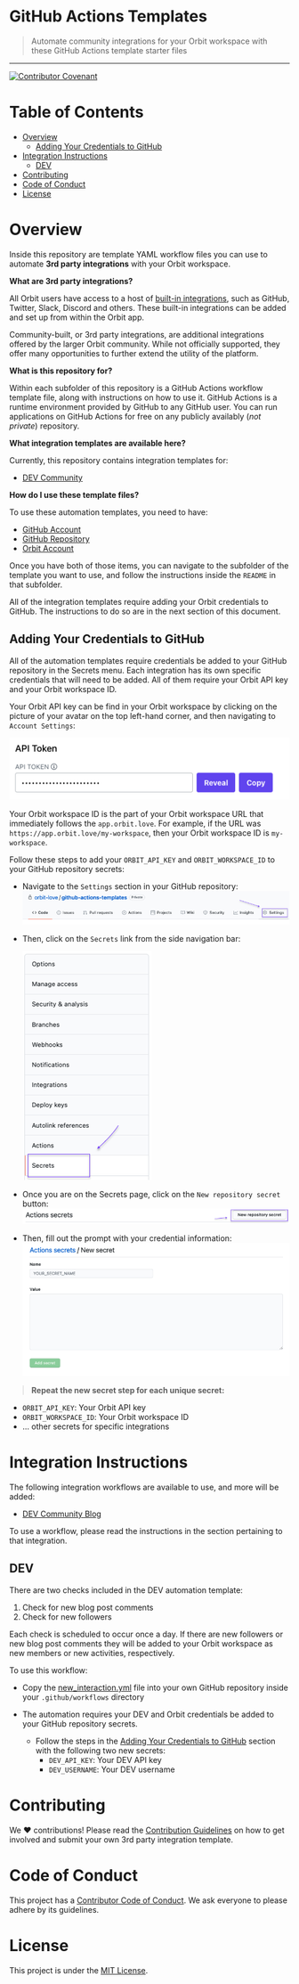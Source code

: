 # GitHub Actions Templates
> Automate community integrations for your Orbit workspace with these GitHub Actions template starter files

<hr />

[![Contributor Covenant](https://img.shields.io/badge/Contributor%20Covenant-2.0-4baaaa.svg)](code_of_conduct.md)
# Table of Contents
* [Overview](#overview)
    * [Adding Your Credentials to GitHub](#adding-your-credentials-to-github)
* [Integration Instructions](#integration-instructions)
    * [DEV](#dev)
* [Contributing](#contributing)
* [Code of Conduct](#code-of-conduct)
* [License](#license)

# <a name="overview"></a>Overview

Inside this repository are template YAML workflow files you can use to automate **3rd party integrations** with your Orbit workspace.

**What are 3rd party integrations?**

All Orbit users have access to a host of [built-in integrations](https://orbit.love/integrations/), such as GitHub, Twitter, Slack, Discord and others. These built-in integrations can be added and set up from within the Orbit app.

Community-built, or 3rd party integrations, are additional integrations offered by the larger Orbit community. While not officially supported, they offer many opportunities to further extend the utility of the platform. 

**What is this repository for?**

Within each subfolder of this repository is a GitHub Actions workflow template file, along with instructions on how to use it. GitHub Actions is a runtime environment provided by GitHub to any GitHub user. You can run applications on GitHub Actions for free on any publicly availably (*not private*) repository.

**What integration templates are available here?**

Currently, this repository contains integration templates for:

* [DEV Community](https://github.com/orbit-love/github-actions-templates/blob/main/DEV)

**How do I use these template files?**

To use these automation templates, you need to have:

* [GitHub Account](https://github.com/join)
* [GitHub Repository](https://docs.github.com/en/github/getting-started-with-github/create-a-repo)
* [Orbit Account](https://app.orbit.love/signup)

Once you have both of those items, you can navigate to the subfolder of the template you want to use, and follow the instructions inside the `README` in that subfolder.

All of the integration templates require adding your Orbit credentials to GitHub. The instructions to do so are in the next section of this document.
## <a name="adding-your-credentials-to-github"></a>Adding Your Credentials to GitHub

All of the automation templates require credentials be added to your GitHub repository in the Secrets menu. Each integration has its own specific credentials that will need to be added. All of them require your Orbit API key and your Orbit workspace ID.

Your Orbit API key can be find in your Orbit workspace by clicking on the picture of your avatar on the top left-hand corner, and then navigating to `Account Settings`:

![Orbit API key location](images/orbit_api_key_location.png)

Your Orbit workspace ID is the part of your Orbit workspace URL that immediately follows the `app.orbit.love`. For example, if the URL was `https://app.orbit.love/my-workspace`, then your Orbit workspace ID is `my-workspace`.

Follow these steps to add your `ORBIT_API_KEY` and `ORBIT_WORKSPACE_ID` to your GitHub repository secrets:

* Navigate to the `Settings` section in your GitHub repository:
![GitHub Settings Tab](images/github_settings_tab.png)
* Then, click on the `Secrets` link from the side navigation bar:

    ![GitHub Secrets Link](images/github_secrets_navbar.png)
* Once you are on the Secrets page, click on the `New repository secret` button:
![New secret button](images/new_secret_button.png)
* Then, fill out the prompt with your credential information:
![New secret prompt](images/new_secret_prompt.png)

> **Repeat the new secret step for each unique secret:**
* `ORBIT_API_KEY`: Your Orbit API key
* `ORBIT_WORKSPACE_ID`: Your Orbit workspace ID
* ... other secrets for specific integrations
# <a name="integration-instructions"></a>Integration Instructions

The following integration workflows are available to use, and more will be added:

* [DEV Community Blog](https://github.com/orbit-love/github-actions-templates/blob/main/DEV/INSTRUCTIONS.md)

To use a workflow, please read the instructions in the section pertaining to that integration.
## <a name="dev"></a>DEV

There are two checks included in the DEV automation template:

1. Check for new blog post comments
2. Check for new followers

Each check is scheduled to occur once a day. If there are new followers or new blog post comments they will be added to your Orbit workspace as new members or new activities, respectively.

To use this workflow:

* Copy the [new_interaction.yml](https://github.com/orbit-love/github-actions-templates/blob/main/DEV/new_interactions.yml) file into your own GitHub repository inside your `.github/workflows` directory

* The automation requires your DEV and Orbit credentials be added to your GitHub repository secrets.
    * Follow the steps in the [Adding Your Credentials to GitHub](#adding-your-credentials-to-github) section with the following two new secrets:
        * `DEV_API_KEY`: Your DEV API key
        * `DEV_USERNAME`: Your DEV username


# <a name="contributing"></a>Contributing

We :heart:  contributions! Please read the [Contribution Guidelines](CONTRIBUTING.md) on how to get involved and submit your own 3rd party integration template.
# <a name="code-of-conduct"></a>Code of Conduct

This project has a [Contributor Code of Conduct](CODE_OF_CONDUCT.md). We ask everyone to please adhere by its guidelines.

# <a name="license"></a>License

This project is under the [MIT License](LICENSE).